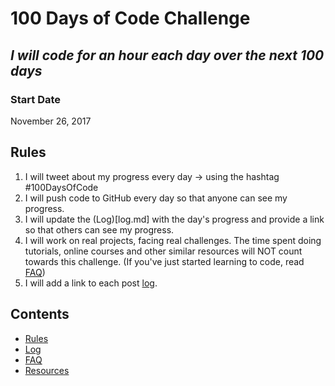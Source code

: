 # 100 Days of Code Challenge
## *I will code for an hour each day over the next 100 days*

### Start Date
November 26, 2017

## Rules
1. I will tweet about my progress every day -> using the hashtag #100DaysOfCode
3. I will push code to GitHub every day so that anyone can see my progress.
4. I will update the (Log)[log.md] with the day's progress and provide a link so that others can see my progress.
5. I will work on real projects, facing real challenges. The time spent doing tutorials, online courses and other similar resources will NOT count towards this challenge. (If you've just started learning to code, read [FAQ](FAQ.md))
6. I will add a link to each post [log](log.md).


## Contents
* [Rules](rules.md)
* [Log](log.md)
* [FAQ](FAQ.md)
* [Resources](resources.md)
